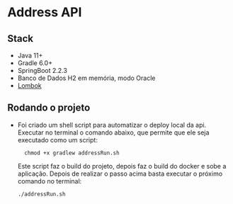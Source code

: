 # Address API

## Stack
* Java 11+
* Gradle 6.0+
* SpringBoot 2.2.3
* Banco de Dados H2 em memória, modo Oracle
* [Lombok](https://projectlombok.org/)

## Rodando o projeto
* Foi criado um shell script para automatizar o deploy local da api.
  Executar no terminal o comando abaixo, que permite que ele seja executado como um script:
  ```
    chmod +x gradlew addressRun.sh
  ```
  
  Este script faz o build do projeto, depois faz o build do docker e sobe a aplicação.
Depois de realizar o passo acima basta executar o próximo comando no terminal: 
  
    ```
    ./addressRun.sh
    ```
